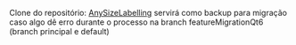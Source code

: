 Clone do repositório: [AnySizeLabelling](https://github.com/LPG-Uerj/AnySizeLabeling)
servirá como backup para migração caso algo dê erro durante o processo na branch featureMigrationQt6
(branch principal e default)
